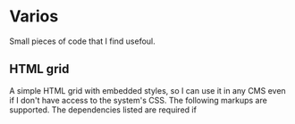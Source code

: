 Varios
=============

Small pieces of code that I find usefoul.

HTML grid
-------

A simple HTML grid with embedded styles, so I can use it in any CMS even if I don't have access to the system's CSS.
The following markups are supported.  The dependencies listed are required if
